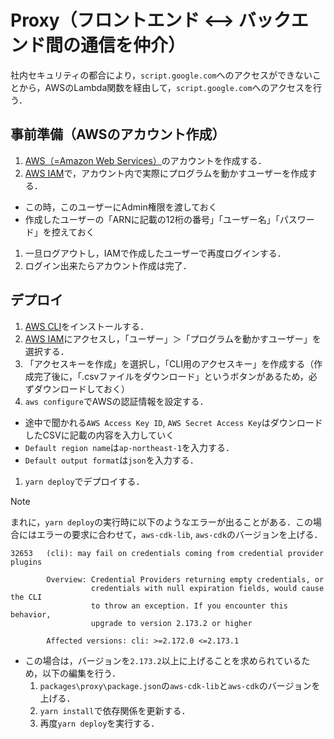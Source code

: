 # Proxy（フロントエンド <--> バックエンド間の通信を仲介）

社内セキュリティの都合により，`script.google.com`へのアクセスができないことから，AWSのLambda関数を経由して，`script.google.com`へのアクセスを行う．

## 事前準備（AWSのアカウント作成）

1. [AWS（=Amazon Web Services）](https://aws.amazon.com/)のアカウントを作成する．
1. [AWS IAM](https://console.aws.amazon.com/iam/home)で，アカウント内で実際にプログラムを動かすユーザーを作成する．
  - この時，このユーザーにAdmin権限を渡しておく
  - 作成したユーザーの「ARNに記載の12桁の番号」「ユーザー名」「パスワード」を控えておく
1. 一旦ログアウトし，IAMで作成したユーザーで再度ログインする．
1. ログイン出来たらアカウント作成は完了．


## デプロイ

1. [AWS CLI](https://docs.aws.amazon.com/ja_jp/cli/latest/userguide/getting-started-install.html)をインストールする．
1. [AWS IAM](https://console.aws.amazon.com/iam/home)にアクセスし，「ユーザー」＞「プログラムを動かすユーザー」を選択する．
1. 「アクセスキーを作成」を選択し，「CLI用のアクセスキー」を作成する（作成完了後に，「.csvファイルをダウンロード」というボタンがあるため，必ずダウンロードしておく）
1. `aws configure`でAWSの認証情報を設定する．
  - 途中で聞かれる`AWS Access Key ID`, `AWS Secret Access Key`はダウンロードしたCSVに記載の内容を入力していく
  - `Default region name`は`ap-northeast-1`を入力する．
  - `Default output format`は`json`を入力する．
1. `yarn deploy`でデプロイする．

> [!NOTE]
> まれに，`yarn deploy`の実行時に以下のようなエラーが出ることがある．この場合にはエラーの要求に合わせて，`aws-cdk-lib`, `aws-cdk`のバージョンを上げる．
> ```
> 32653   (cli): may fail on credentials coming from credential provider plugins
> 
>         Overview: Credential Providers returning empty credentials, or
>                   credentials with null expiration fields, would cause the CLI
>                   to throw an exception. If you encounter this behavior,
>                   upgrade to version 2.173.2 or higher
> 
>         Affected versions: cli: >=2.172.0 <=2.173.1
> ```
> - この場合は，バージョンを`2.173.2`以上に上げることを求められているため，以下の編集を行う．
>   1. `packages\proxy\package.json`の`aws-cdk-lib`と`aws-cdk`のバージョンを上げる．
>   1. `yarn install`で依存関係を更新する．
>   1. 再度`yarn deploy`を実行する．

